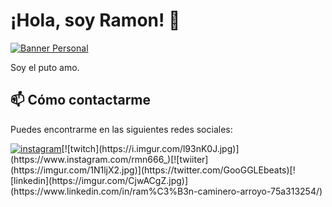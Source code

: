 # ¡Hola, soy Ramon! 👋

[![Banner Personal](https://i.imgur.com/Iz8L0TJ.png)](https://github.com/Rmaon)

Soy el puto amo.

## 📫 Cómo contactarme

Puedes encontrarme en las siguientes redes sociales:

[![instagram](https://i.imgur.com/IZdNRGP.jpg)](https://www.instagram.com/rmn666_)[![twitch](https://i.imgur.com/l93nK0J.jpg)](https://www.instagram.com/rmn666_)[![twiiter](https://imgur.com/1N1ljX2.jpg)](https://twitter.com/GooGGLEbeats)[![linkedin](https://imgur.com/CjwACgZ.jpg)](https://www.linkedin.com/in/ram%C3%B3n-caminero-arroyo-75a313254/)

